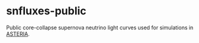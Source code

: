 # snfluxes-public
Public core-collapse supernova neutrino light curves used for simulations in [ASTERIA](https://github.com/IceCubeOpenSource/ASTERIA/).
